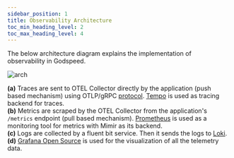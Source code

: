 ```yaml
---
sidebar_position: 1
title: Observability Architecture
toc_min_heading_level: 2
toc_max_heading_level: 4
---
```



The below architecture diagram explains the implementation of observability in Godspeed.   

![arch](/img/opentelemetry.jpg)

**(a)** Traces are sent to OTEL Collector directly by the application (push based mechanism) using OTLP/gRPC [protocol](https://opentelemetry.io/docs/specs/otlp/). [Tempo](https://grafana.com/docs/tempo/latest/) is used as tracing backend for traces.   
**(b)** Metrics are scraped by the OTEL Collector from the application's `/metrics` endpoint (pull based mechanism). [Prometheus](https://prometheus.io/docs/introduction/overview/) is used as a monitoring tool for metrics with Mimir as its backend.     
**(c)** Logs are collected by a fluent bit service. Then it sends the logs to [Loki](https://grafana.com/docs/loki/latest/).   
**(d)** [Grafana Open Source](https://grafana.com/docs/grafana/latest/fundamentals/#grafana-open-source) is used for the visualization of all the telemetry data.

